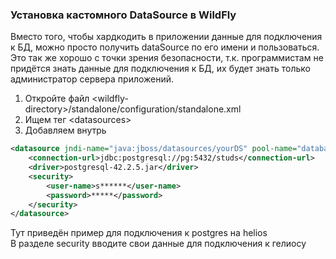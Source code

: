 ### Установка кастомного DataSource в WildFly
Вместо того, чтобы хардкодить в приложении данные для подключения к БД, можно просто получить dataSource по его имени и пользоваться.  
Это так же хорошо с точки зрения безопасности, т.к. программистам не придётся знать данные для подключения к БД, их будет знать только администратор сервера приложений.

1. Откройте файл \<wildfly-directory\>/standalone/configuration/standalone.xml
1. Ищем тег \<datasources\>
1. Добавляем внутрь 
```xml
<datasource jndi-name="java:jboss/datasources/yourDS" pool-name="database-datasource" enabled="true" use-java-context="false">
	<connection-url>jdbc:postgresql://pg:5432/studs</connection-url>
	<driver>postgresql-42.2.5.jar</driver>
	<security>
		<user-name>s******</user-name>
		<password>*****</password>
	</security>
</datasource>
```
Тут приведён пример для подключения к postgres на helios  
В разделе security вводите свои данные для подключения к гелиосу
